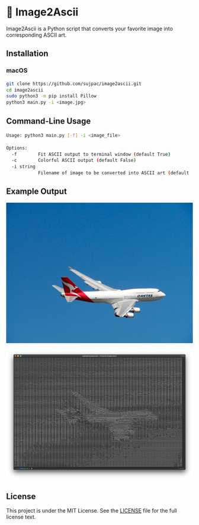 # :pencil: Image2Ascii

Image2Ascii is a Python script that converts your favorite image into corresponding ASCII art.

## Installation
### macOS
```bash
git clone https://github.com/sujpac/image2ascii.git
cd image2ascii
sudo python3 -m pip install Pillow
python3 main.py -i <image.jpg>
```

## Command-Line Usage
```bash
Usage: python3 main.py [-f] -i <image_file>

Options:
  -f        Fit ASCII output to terminal window (default True)
  -c        Colorful ASCII output (default False)
  -i string
            Filename of image to be converted into ASCII art (default 'docs/images/plane.jpg')
```

## Example Output
![plane](https://github.com/sujpac/image2ascii/blob/main/images/plane.jpg?raw=true)

![ascii plane](https://github.com/sujpac/image2ascii/blob/main/images/plane_ascii.png?raw=true)

## License
This project is under the MIT License. See the [LICENSE](https://github.com/sujpac/image2ascii/blob/main/LICENSE) file for the full license text.
